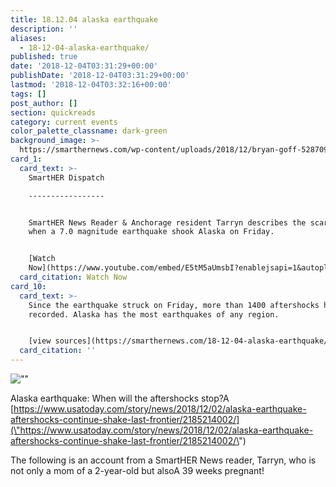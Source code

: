 ```yaml
---
title: 18.12.04 alaska earthquake
description: ''
aliases:
  - 18-12-04-alaska-earthquake/
published: true
date: '2018-12-04T03:31:29+00:00'
publishDate: '2018-12-04T03:31:29+00:00'
lastmod: '2018-12-04T03:32:16+00:00'
tags: []
post_author: []
section: quickreads
category: current events
color_palette_classname: dark-green
background_image: >-
  https://smarthernews.com/wp-content/uploads/2018/12/bryan-goff-528709-unsplash-min-scaled.jpg
card_1:
  card_text: >-
    SmartHER Dispatch

    -----------------


    SmartHER News Reader & Anchorage resident Tarryn describes the scary moments
    when a 7.0 magnitude earthquake shook Alaska on Friday.


    [Watch
    Now](https://www.youtube.com/embed/E5tM5aUmsbI?enablejsapi=1&autoplay=1&rel=0)
  card_citation: Watch Now
card_10:
  card_text: >-
    Since the earthquake struck on Friday, more than 1400 aftershocks have been
    recorded. Alaska has the most earthquakes of any region.


    [view sources](https://smarthernews.com/18-12-04-alaska-earthquake/)
  card_citation: ''
---
```

![\"\"](\"https://smarthernews.com/wp-content/uploads/2018/12/FullSizeRender-2-min-225x300.jpg\")

Alaska earthquake: When will the aftershocks stop?A [https://www.usatoday.com/story/news/2018/12/02/alaska-earthquake-aftershocks-continue-shake-last-frontier/2185214002/](\"https://www.usatoday.com/story/news/2018/12/02/alaska-earthquake-aftershocks-continue-shake-last-frontier/2185214002/\")

The following is an account from a SmartHER News reader, Tarryn, who is not only a mom of a 2-year-old but alsoA 39 weeks pregnant!